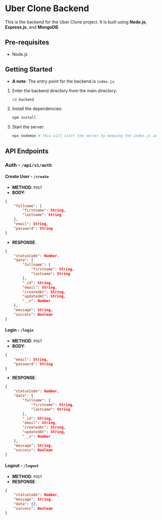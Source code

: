# Uber Clone Backend

This is the backend for the Uber Clone project. It is built using **Node.js**, **Express.js**, and **MongoDB**.

## Pre-requisites

- Node.js

## Getting Started

- **A note**: The entry point for the backend is `index.js`.

1. Enter the backend directory from the main directory:

    ```bash
    cd backend
    ```

2. Install the dependencies:

    ```bash
    npm install
    ```

3. Start the server:

    ```bash
    npx nodemon # this will start the server by keeping the index.js as the entry point
    ```

## API Endpoints

### Auth - `/api/v1/auth`

#### Create User - `/create`

- **METHOD**: `POST`
- **BODY**:

```json
{
    "fullname": {
        "firstname": String,
        "lastname": String
    },
    "email": String,
    "password": String
}
```

- **RESPONSE**:

```json
{
    "statusCode": Number,
    "data": {
        "fullname": {
            "firstname": String,
            "lastname": String
        },
        "_id": String,
        "email": String,
        "createdAt": String,
        "updatedAt": String,
        "__v": Number
    },
    "message": String,
    "success": Boolean
}
```

#### Login - `/login`

- **METHOD**: `POST`
- **BODY**:

```json
{
    "email": String,
    "password": String
}
```

- **RESPONSE**:

```json
{
    "statusCode": Number,
    "data": {
        "fullname": {
            "firstname": String,
            "lastname": String
        },
        "_id": String,
        "email": String,
        "createdAt": String,
        "updatedAt": String,
        "__v": Number
    },
    "message": String,
    "success": Boolean
}
```

#### Logout - `/logout`

- **METHOD**: `POST`
- **RESPONSE**:

```json
{
    "statusCode": Number,
    "message": String,
    "data": {},
    "success": Boolean
}
```
